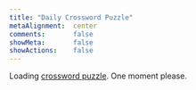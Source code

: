 ```yaml
---
title: "Daily Crossword Puzzle"
metaAlignment:  center
comments:       false
showMeta:       false
showActions:    false
---
```

<!--more-->

<script type="text/javascript">boatload_puzzles_format = 'Portrait';</script>
<p>Loading <a href="https://www.boatloadpuzzles.com/playcrossword">crossword puzzle</a>. One moment please.</p>
<script type="text/javascript" src="//www.boatloadpuzzles.com/Crossword.js"></script>